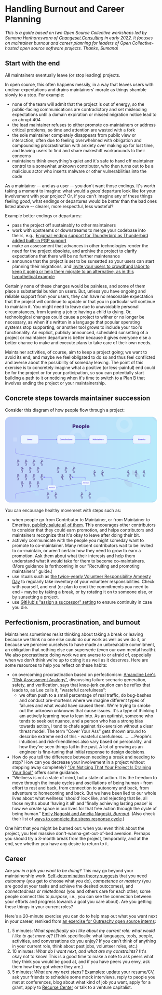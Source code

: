 # Handling Burnout and Career Planning

_This is a guide based on two Open Source Collective workshops led by Sumana Harihareswara of_ [_Changeset Consulting_](https://changeset.nyc) _in early 2022. It focuses on maintainer burnout and career planning for leaders of Open Collective-hosted open source software projects. Thanks, Sumana!_

## Start with the end

All maintainers eventually leave (or stop leading) projects.

In open source, this often happens messily, in a way that leaves users with unclear expectations and drains maintainers' morale as things shamble slowly to a stop. For example:

* none of the team will admit that the project is out of energy, so the public-facing communications are contradictory and set misleading expectations until a domain expiration or missed migration notice lead to an abrupt 404
* the lead maintainer refuses to either promote co-maintainers or address critical problems, so time and attention are wasted with a fork
* the sole maintainer completely disappears from public view or interaction, often due to feeling overwhelmed with obligation and compounding procrastination with anxiety over making up for lost time, and leaving users to find and share makeshift workarounds to their concerns
* maintainers think everything's quiet and it's safe to hand off maintainer control to a somewhat unknown contributor, who then turns out to be a malicious actor who inserts malware or other vulnerabilities into the code

As a maintainer -- and as a user -- you don't want those endings. It's worth taking a moment to imagine: what would a _good_ departure look like for your involvement with your project? Or, if you can't imagine any of these things feeling _good_, what endings or departures would be _better_ than the bad ones listed above -- clearer, more respectful, less wasteful?

Example better endings or departures:

* pass the project off sustainably to other maintainers
* work with upstreams or downstreams to merge your codebase into theirs, e.g., [Enigmail ending support for Thunderbird as Thunderbird added built-in PGP support](https://www.enigmail.net/index.php/en/home/news/71-2021-08-31-end-of-support-for-thunderbird)
* make an assessment that advances in other technologies render the need for the project obsolete, and archive the project to clarify expectations that there will be no further maintenance
* announce that the project is set to be sunsetted so your users can start planning their migrations, and [invite your users to crowdfund labor to keep it going or help them migrate to an alternative, as in this hypothetical example](https://harihareswara.net/posts/2021/what-would-open-source-look-like-if-it-were-healthy-video-transcript/#healthy-oss-legacy-ending)

Certainly none of these changes would be painless, and some of them place a substantial burden on users. But, unless you have ongoing and reliable support from your users, they can have no reasonable expectation that the project will continue to update or that you in particular will continue to maintain it. You might need to leave due to unavoidable personal circumstances, from leaving a job to having a child to dying. Or, technological changes could cause a project to wither or no longer be necessary, as when it's written in a language that popular operating systems stop supporting, or another tool grows to include your tool's functionality. An explicit, publicly announced, scheduled sunsetting of a project or maintainer departure is better because it gives everyone else a better chance to make and execute plans to take care of their own needs.

Maintainer activities, of course, aim to keep a project going; we want to avoid its end, and maybe we feel obligated to do so and thus feel conflicted and averse about the possibility of someday leaving. The point of this exercise is to concretely imagine what a positive (or less-painful) end could be for the project or for your participation, so you can potentially start building a path to it or noticing when it's time to switch to a Plan B that involves ending the project or your maintainership.

## Concrete steps towards maintainer succession

Consider this diagram of how people flow through a project:

![A figure showing the contributor funnel, with more users, fewer contributions, even fewer maintainers, and ultimately a large emerita base. Along the way, attrition lessens the pipeline, with the crux of the funnel being the maintainers.](<../.gitbook/assets/People Flow.png>)

You can encourage healthy movement with steps such as:

* when people go from Contributor to Maintainer, or from Maintainer to Emeritus, [publicly salute all of them](https://guix.gnu.org/en/blog/2022/gnu-guix-maintainer-rotation/). This encourages other contributors to consider that they could earn promotion, and helps contributors and maintainers recognize that it's okay to leave after doing their bit.
* actively communicate with the people you might someday want to promote to co-maintainer. Many reticent contributors wait to be invited to co-maintain, or aren't certain how they need to grow to earn a promotion. Ask them about what their interests and help them understand what it would take for them to become co-maintainers. (More guidance is forthcoming in our "Recruiting and promoting maintainers" guide.)
* use rituals such as [the twice-yearly Volunteer Responsibility Amnesty Day](https://www.volunteeramnestyday.net/) to regularly take inventory of your volunteer responsibilities. Check with yourself, and end (or plan to end) the commitments you need to end – maybe by taking a break, or by rotating it on to someone else, or by sunsetting a project.
* use [GitHub's "assign a successor" setting](https://docs.github.com/en/account-and-profile/setting-up-and-managing-your-personal-account-on-github/managing-access-to-your-personal-repositories/maintaining-ownership-continuity-of-your-personal-accounts-repositories) to ensure continuity in case you die.

## Perfectionism, procrastination, and burnout

Maintainers sometimes resist thinking about taking a break or leaving because we think no one else could do our work as well as we do it, or because we perceive ourselves to have made an unbreakable commitment, an obligation that nothing else can supersede (even our own mental health). We also procrastinate doing work we are averse to or afraid of, especially when we don't think we're up to doing it as well as it deserves. Here are some resources to help you reflect on these habits:

* on overcoming procrastination based on perfectionism: [Amandine Lee's "Risk Assessment Analogy"](http://amandinemlee.com/2018/10/28/A-Risk-Assessment-Analogy), discussing failure scenario generation, safety, and verification, says that knee-jerk caution can be reflex that leads to, as Lee calls it, "wasteful carefulness":
  * we often push to a small percentage of real traffic, do bug-bashes and conduct pre-mortems where we imagine different types of failures and what would have caused them. We're trying to smoke out the unknown unknowns that cause issues. It's a type of thinking I am actively learning how to lean into. As an optimist, someone who tends to seek out nuance, and a person who has a strong bias towards action, I tend to chafe against risk-aversion without a clear threat model. The term "Cover Your Ass" gets thrown around to describe extreme end of this - wasteful carefulness. .... ...People's intuitions and risk-friendliness also vary based on personality, and how they’ve seen things fail in the past. A lot of growing as an engineer is fine-tuning that initial response to design decisions.
* How do you tell the difference between needing a break and needing to stop? How can you decrease your involvement in a project without stepping away completely? ["On Noticing That Your Project Is Draining Your Soul"](https://harihareswara.net/posts/2017/on-noticing-that-your-project-is-draining-your-soul/) offers some guidance.
* "Wellness is not a state of mind, but a state of action. It is the freedom to move through the innate cycles and oscillations of being human - from effort to rest and back, from connection to autonomy and back, from adventure to homecoming and back. But we have been lied to our whole lives about what wellness 'should' look like, and rejecting that lie, all those myths about 'having it all' and 'finally achieving lasting peace' is how we create space in our lives for that free action through the cycle of being human." [Emily Nagoski and Amelia Nagoski, _Burnout_](https://www.burnoutbook.net/). (Also check their list of [ways to complete the stress response cycle](https://ideas.ted.com/emotionally-exhausted-burnout-completing-stress-response-cycle/).)

One hint that you might be burned out: when you even think about the project, you feel massive don't-wanna-get-out-of-bed aversion. Perhaps you should try a 3-month break from the project, temporarily, and at the end, see whether you have any desire to return to it.

## Career

_Are you in a job you want to be doing?_ This may go beyond your maintainership work. [Self-determination theory suggests](https://en.wikipedia.org/wiki/Self-determination\_theory#Basic\_psychological\_needs) that you need _autonomy_ (you get to choose what you do), _competence or mastery_ (you are good at your tasks and achieve the desired outccomes), and _connectedness or relatedness_ (you and others care for each other; some people connect this to _purpose_, i.e., you can see the connection between your efforts and progress towards a goal you care about). Are you getting these things in your current roles?

Here's a 20-minute exercise you can do to help map out what you want next in your career, remixed from [an exercise for Outreachy open source interns](https://changeset.nyc/resources/career-advice-open-source-interns/):

1. 5 minutes: _What specifically do I like about my current role: what would I like to get more of?_ (Think specifically: what languages, tools, people, activities, and conversations do you enjoy? If you can't think of anything in your current role, think about past jobs, volunteer roles, etc.)
2. 10 minutes: _What do I want next, and what are my constraints?_ (It's okay not to know! This is a good time to make a note to ask peers what they think you would be good at, and if you have peers you envy, ask them how they got where they are.)
3. 5 minutes: _What are my next steps?_ Examples: update your resume/CV, ask your friends to schedule some mock interviews, reply to people you met at conferences, blog about what kind of job you want, apply for a grant, apply to [Recurse Center](https://recurse.com) or talk to a venture capitalist.
